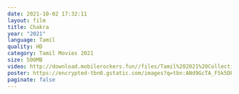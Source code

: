 ```yaml
---
date: 2021-10-02 17:32:11
layout: film
title: Chakra
year: "2021"
language: Tamil
quality: HD
category: Tamil Movies 2021
size: 500MB
video: http://download.mobilerockers.fun//files/Tamil%202021%20Collection/Chakra%20(2021)/Chakra%20(2021)%20Full%20Movies/Chakra%20(2021)%20HDRip/Chakra%20(2021)%20HDRip%20Single%20Part.mp4
poster: https://encrypted-tbn0.gstatic.com/images?q=tbn:ANd9GcTA_F5k5DP3UQ4wJKYaJQSoUqYBeq3Jtb-81w&usqp=CAU
paginate: false
---
```

